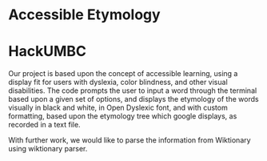 # Accessible Etymology
# HackUMBC

Our project is based upon the concept of accessible learning, using a display fit for users with dyslexia, color blindness, and other visual disabilities. The code prompts the user to input a word through the terminal based upon a given set of options, and displays the etymology of the words visually in black and white, in Open Dyslexic font, and with custom formatting, based upon the etymology tree which google displays, as recorded in a text file.

With further work, we would like to parse the information from Wiktionary using wiktionary parser.
